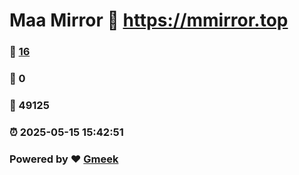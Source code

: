 # Maa Mirror :link: https://mmirror.top 
### :page_facing_up: [16](https://mmirror.top/tag.html) 
### :speech_balloon: 0 
### :hibiscus: 49125 
### :alarm_clock: 2025-05-15 15:42:51 
### Powered by :heart: [Gmeek](https://github.com/Meekdai/Gmeek)
